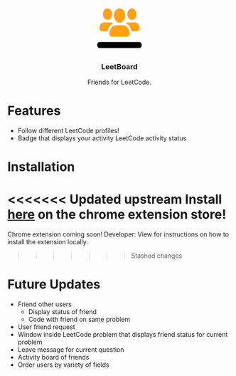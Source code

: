 <p align="center">
  <img width=20% height=auto src="https://github.com/AndFang/LeetBoard/blob/main/assets/logo.png" alt="LeetRom icon"/>
</p>

<h3 align="center">LeetBoard</h3>
<p align="center">
  Friends for LeetCode.
</p>

# Features
- Follow different LeetCode profiles!
- Badge that displays your activity LeetCode activity status

# Installation
<<<<<<< Updated upstream
Install [here](https://chrome.google.com/webstore/detail/leetboard/lphllgcddghcgeiflgpppipckageedhe) on the chrome extension store!
=======
Chrome extension coming soon!
Developer: View []() for instructions on how to install the extension locally.
>>>>>>> Stashed changes
  
# Future Updates
- Friend other users
  - Display status of friend
  - Code with friend on same problem
- User friend request
- Window inside LeetCode problem that displays friend status for current problem
- Leave message for current question
- Activity board of friends
- Order users by variety of fields
